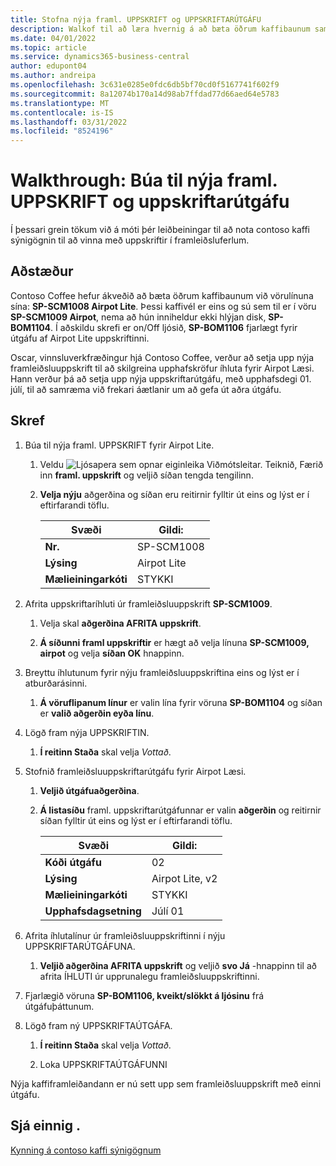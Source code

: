 ```yaml
---
title: Stofna nýja framl. UPPSKRIFT og UPPSKRIFTARÚTGÁFU
description: Walkof til að læra hvernig á að bæta öðrum kaffibaunum saman við vörulínu contoso Coffee í Business Central.
ms.date: 04/01/2022
ms.topic: article
ms.service: dynamics365-business-central
author: edupont04
ms.author: andreipa
ms.openlocfilehash: 3c631e0285e0fdc6db5bf70cd0f5167741f602f9
ms.sourcegitcommit: 8a12074b170a14d98ab7ffdad77d66aed64e5783
ms.translationtype: MT
ms.contentlocale: is-IS
ms.lasthandoff: 03/31/2022
ms.locfileid: "8524196"
---
```

# <a name="walkthrough-create-a-new-production-bom-and-bom-version"></a>Walkthrough: Búa til nýja framl. UPPSKRIFT og uppskriftarútgáfu

Í þessari grein tökum við á móti þér leiðbeiningar til að nota contoso kaffi sýnigögnin til að vinna með uppskriftir í framleiðsluferlum.  

## <a name="scenario"></a>Aðstæður

Contoso Coffee hefur ákveðið að bæta öðrum kaffibaunum við vörulínuna sína: **SP-SCM1008 Airpot Lite**. Þessi kaffivél er eins og sú sem til er í vöru **SP-SCM1009 Airpot**, nema að hún inniheldur ekki hlýjan disk, **SP-BOM1104**. Í aðskildu skrefi er on/Off ljósið, **SP-BOM1106** fjarlægt fyrir útgáfu af Airpot Lite uppskriftinni.

Oscar, vinnsluverkfræðingur hjá Contoso Coffee, verður að setja upp nýja framleiðsluuppskrift til að skilgreina upphafskröfur íhluta fyrir Airpot Læsi. Hann verður þá að setja upp nýja uppskriftarútgáfu, með upphafsdegi 01. júlí, til að samræma við frekari áætlanir um að gefa út aðra útgáfu.

## <a name="steps"></a>Skref

1. Búa til nýja framl. UPPSKRIFT fyrir Airpot Lite.

    1. Veldu ![Ljósapera sem opnar eiginleika Viðmótsleitar.](../media/ui-search/search_small.png "Segðu mér hvað þú vilt gera") Teiknið, Færið inn **framl. uppskrift** og veljið síðan tengda tengilinn.  

    2. **Velja nýju** aðgerðina og síðan eru reitirnir fylltir út eins og lýst er í eftirfarandi töflu.  

        |Svæði  |Gildi:  |
        |---------|---------|
        |**Nr.** |SP-SCM1008|
        |**Lýsing** |Airpot Lite|
        |**Mælieiningarkóti**|STYKKI  |

2. Afrita uppskriftaríhluti úr framleiðsluuppskrift **SP-SCM1009**.

    1. Velja skal **aðgerðina AFRITA uppskrift**.

    2. **Á síðunni framl uppskriftir** er hægt að velja línuna **SP-SCM1009, airpot** og velja **síðan OK** hnappinn.

3. Breyttu íhlutunum fyrir nýju framleiðsluuppskriftina eins og lýst er í atburðarásinni.

    1. **Á vöruflipanum línur** er valin lína fyrir vöruna **SP-BOM1104** og síðan er **valið aðgerðin eyða línu**.  

4. Lögð fram nýja UPPSKRIFTIN.  

    1. **Í reitinn Staða** skal velja *Vottað*.  

5. Stofnið framleiðsluuppskriftarútgáfu fyrir Airpot Læsi.

    1. **Veljið útgáfuaðgerðina**.

    2. **Á listasíðu** framl. uppskriftarútgáfunnar er valin **aðgerðin** og reitirnir síðan fylltir út eins og lýst er í eftirfarandi töflu.  

        |Svæði  |Gildi:  |
        |---------|---------|
        |**Kóði útgáfu** |02|
        |**Lýsing** |Airpot Lite, v2|
        |**Mælieiningarkóti**|STYKKI  |  
        |**Upphafsdagsetning**|Júlí 01  |  

6. Afrita íhlutalínur úr framleiðsluuppskriftinni í nýju UPPSKRIFTARÚTGÁFUNA.

    1. **Veljið aðgerðina AFRITA uppskrift** og veljið **svo Já** -hnappinn til að afrita ÍHLUTI úr upprunalegu framleiðsluuppskriftinni.

7. Fjarlægið vöruna **SP-BOM1106, kveikt/slökkt á ljósinu** frá útgáfuþáttunum.

8. Lögð fram ný UPPSKRIFTAÚTGÁFA.

    1. **Í reitinn Staða** skal velja *Vottað*.  

    2. Loka UPPSKRIFTAÚTGÁFUNNI

Nýja kaffiframleiðandann er nú sett upp sem framleiðsluuppskrift með einni útgáfu.  

## <a name="see-also"></a>Sjá einnig .

[Kynning á contoso kaffi sýnigögnum](contoso-coffee-intro.md)  
